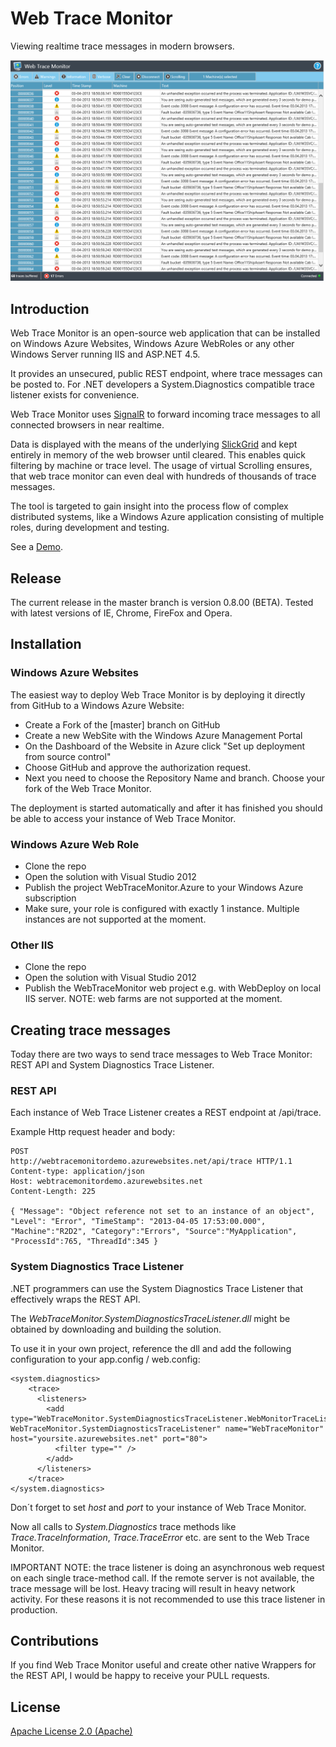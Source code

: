 # Web Trace Monitor

Viewing realtime trace messages in modern browsers.

![Alt text](./doc/Screenshot.png)


## Introduction

Web Trace Monitor is an open-source web application that can be installed on Windows Azure Websites, Windows Azure WebRoles or any other Windows Server running IIS and ASP.NET 4.5. 

It provides an unsecured, public REST endpoint, where trace messages can be posted to. For .NET developers a System.Diagnostics compatible trace listener exists for convenience. 

Web Trace Monitor uses [SignalR] to forward incoming trace messages to all connected browsers in near realtime.

Data is displayed with the means of the underlying [SlickGrid] and kept entirely in memory of the web browser until cleared. This enables quick filtering by machine or trace level. The usage of virtual Scrolling ensures, that web trace monitor can even deal with hundreds of thousands of trace messages.

The tool is targeted to gain insight into the process flow of complex distributed systems, like a Windows Azure application consisting of multiple roles, during development and testing. 

See a [Demo].  

## Release

The current release in the master branch is version 0.8.00 (BETA). Tested with latest versions of IE, Chrome, FireFox and Opera. 

## Installation

### Windows Azure Websites

The easiest way to deploy Web Trace Monitor is by deploying it directly from GitHub to a Windows Azure Website:

+ Create a Fork of the [master] branch on GitHub
+ Create a new WebSite with the Windows Azure Management Portal 
+ On the Dashboard of the Website in Azure click "Set up deployment from source control"
+ Choose GitHub and approve the authorization request.
+ Next you need to choose the Repository Name and branch. Choose your fork of the Web Trace Monitor.

The deployment is started automatically and after it has finished you should be able to access your instance of Web Trace Monitor.

### Windows Azure Web Role

+ Clone the repo
+ Open the solution with Visual Studio 2012
+ Publish the project WebTraceMonitor.Azure to your Windows Azure subscription
+ Make sure, your role is configured with exactly 1 instance. Multiple instances are not supported at the moment.

### Other IIS

+ Clone the repo
+ Open the solution with Visual Studio 2012
+ Publish the WebTraceMonitor web project e.g. with WebDeploy on  local IIS server. NOTE: web farms are not supported at the moment.

## Creating trace messages

Today there are two ways to send trace messages to Web Trace Monitor: REST API and System Diagnostics Trace Listener.

### REST API

Each instance of Web Trace Listener creates a REST endpoint at /api/trace. 

Example Http request header and body:

    POST
    http://webtracemonitordemo.azurewebsites.net/api/trace HTTP/1.1
    Content-type: application/json
    Host: webtracemonitordemo.azurewebsites.net
    Content-Length: 225
  
    { "Message": "Object reference not set to an instance of an object", "Level": "Error", "TimeStamp": "2013-04-05 17:53:00.000", "Machine":"R2D2", "Category":"Errors", "Source":"MyApplication", "ProcessId":765, "ThreadId":345 }
    

### System Diagnostics Trace Listener

.NET programmers can use the System Diagnostics Trace Listener that effectively wraps the REST API.

The _WebTraceMonitor.SystemDiagnosticsTraceListener.dll_ might be obtained by downloading and building the solution. 

To use it in your own project, reference the dll and add the following configuration to your app.config / web.config: 

    <system.diagnostics>
        <trace>
          <listeners>
            <add type="WebTraceMonitor.SystemDiagnosticsTraceListener.WebMonitorTraceListener, WebTraceMonitor.SystemDiagnosticsTraceListener" name="WebTraceMonitor" host="yoursite.azurewebsites.net" port="80">
              <filter type="" />
            </add>
          </listeners>
        </trace>
    </system.diagnostics>

Don´t forget to set _host_ and _port_ to your instance of Web Trace Monitor. 

Now all calls to _System.Diagnostics_ trace methods like _Trace.TraceInformation_, _Trace.TraceError_ etc. are sent to the Web Trace Monitor.

IMPORTANT NOTE: the trace listener is doing an asynchronous web request on each single trace-method call. If the remote server is not available, the trace message will be lost. Heavy tracing will result in heavy network activity. For these reasons it is not recommended to use this trace listener in production. 

## Contributions

If you find Web Trace Monitor useful and create other native Wrappers for the REST API, I would be happy to receive your PULL requests.

## License

[Apache License 2.0 (Apache)]


[SignalR]:http://signalr.net/
[SlickGrid]:https://github.com/mleibman/SlickGrid/
[Demo]:http://webtracemonitordemo.cloudapp.net/
[Apache License 2.0 (Apache)]:http://www.apache.org/licenses/LICENSE-2.0

